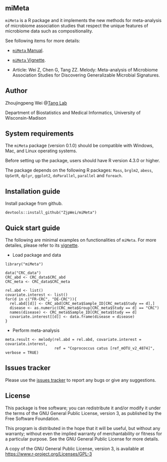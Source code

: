 ## miMeta

`miMeta` is a R package and it implements the new methods for meta-analysis of microbiome association studies that respect the unique features of microbiome data such as compositionality.

See following items for more details:

* [`miMeta` Manual](https://github.com/ZjpWei/miMeta/blob/main/doc/miMeta_1.1.0.pdf).

* [`miMeta` Vignette](https://htmlpreview.github.io/?https://github.com/ZjpWei/miMeta/blob/main/doc/miMeta_vignette.html).

* Article: Wei Z, Chen G, Tang ZZ. Melody: Meta-analysis of Microbiome Association Studies for Discovering Generalizable Microbial Signatures.

## Author

Zhoujingpeng Wei @[Tang Lab](https://tangzheng1.github.io/tanglab/)

Department of Biostatistics and Medical Informatics, University of Wisconsin-Madison

## System requirements

The `miMeta` package (version 0.1.0) should be compatible with Windows, Mac, and Linux operating systems.

Before setting up the package, users should have R version 4.3.0 or higher.

The package depends on the following R packages: `Mass`, `brglm2`, `abess`, `UpSetR`, `dplyr`, `ggplot2`, `doParallel`, `parallel` and `foreach`.

## Installation guide

Install package from github.
```{r}
devtools::install_github("ZjpWei/miMeta")
```

## Quick start guide

The following are minimal examples on functionalities of `miMeta`. For more detailes, please refer to its [vignette](https://htmlpreview.github.io/?https://github.com/ZjpWei/miMeta/blob/main/doc/miMeta_vignette.html).

* Load package and data
```{r}
library("miMeta")

data("CRC_data")
CRC_abd <- CRC_data$CRC_abd
CRC_meta <- CRC_data$CRC_meta

rel.abd <- list()
covariate.interest <- list()
for(d in c("FR-CRC", "DE-CRC")){
  rel.abd[[d]] <- CRC_abd[CRC_meta$Sample_ID[CRC_meta$Study == d],]
  disease <- as.numeric(CRC_meta$Group[CRC_meta$Study == d] == "CRC")
  names(disease) <- CRC_meta$Sample_ID[CRC_meta$Study == d]
  covariate.interest[[d]] <- data.frame(disease = disease)
}
```

* Perform meta-analysis
```{r}
meta.result <- melody(rel.abd = rel.abd, covariate.interest = covariate.interest, 
                      ref = "Coprococcus catus [ref_mOTU_v2_4874]", verbose = TRUE)
```

## Issues tracker

Please use the [issues tracker](https://github.com/ZjpWei/miMeta/issues) to report any bugs or give any suggestions.

## License

This package is free software; you can redistribute it and/or modify it under the terms of the GNU General Public License, version 3, as published by the Free Software Foundation.

This program is distributed in the hope that it will be useful, but without any warranty; without even the implied warranty of merchantability or fitness for a particular purpose. See the GNU General Public License for more details.

A copy of the GNU General Public License, version 3, is available at https://www.r-project.org/Licenses/GPL-3
